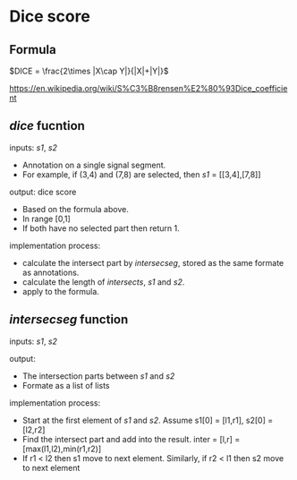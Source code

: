 # Dice score

## Formula
$DICE = \frac{2\times |X\cap Y|}{|X|+|Y|}$

https://en.wikipedia.org/wiki/S%C3%B8rensen%E2%80%93Dice_coefficient

## *dice* fucntion
inputs: *s1*, *s2*
- Annotation on a single signal segment.
- For example, if (3,4) and (7,8) are selected, then *s1* = \[\[3,4],\[7,8\]\]

output: dice score
- Based on the formula above.
- In range \[0,1\]
- If both have no selected part then return 1.

implementation process:
- calculate the intersect part by *intersecseg*, stored as the same formate as annotations.
- calculate the length of *intersects*, *s1* and *s2*.
- apply to the formula.

## *intersecseg* function
inputs: *s1*, *s2*

output: 
- The intersection parts between *s1* and *s2*
- Formate as a list of lists

implementation process:
- Start at the first element of *s1* and *s2*. Assume s1\[0\] = \[l1,r1\], s2\[0\] = \[l2,r2\]
- Find the intersect part and add into the result. inter = \[l,r\] = \[max(l1,l2),min(r1,r2)\]
- If r1 < l2 then s1 move to next element. Similarly, if r2 < l1 then s2 move to next element
